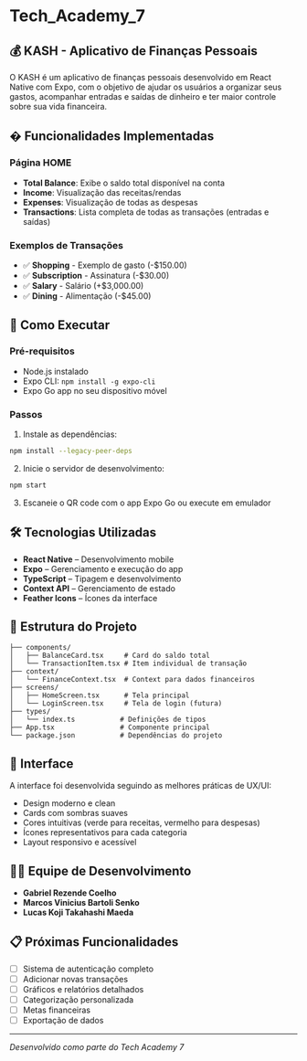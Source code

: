 # Tech_Academy_7
## 💰 KASH - Aplicativo de Finanças Pessoais

O KASH é um aplicativo de finanças pessoais desenvolvido em React Native com Expo, com o objetivo de ajudar os usuários a organizar seus gastos, acompanhar entradas e saídas de dinheiro e ter maior controle sobre sua vida financeira.

## � Funcionalidades Implementadas

### Página HOME
- **Total Balance**: Exibe o saldo total disponível na conta
- **Income**: Visualização das receitas/rendas 
- **Expenses**: Visualização de todas as despesas
- **Transactions**: Lista completa de todas as transações (entradas e saídas)

### Exemplos de Transações
- ✅ **Shopping** - Exemplo de gasto (-$150.00)
- ✅ **Subscription** - Assinatura (-$30.00)  
- ✅ **Salary** - Salário (+$3,000.00)
- ✅ **Dining** - Alimentação (-$45.00)

## 🚀 Como Executar

### Pré-requisitos
- Node.js instalado
- Expo CLI: `npm install -g expo-cli`
- Expo Go app no seu dispositivo móvel

### Passos
1. Instale as dependências:
```bash
npm install --legacy-peer-deps
```

2. Inicie o servidor de desenvolvimento:
```bash
npm start
```

3. Escaneie o QR code com o app Expo Go ou execute em emulador

## 🛠️ Tecnologias Utilizadas

- **React Native** – Desenvolvimento mobile
- **Expo** – Gerenciamento e execução do app
- **TypeScript** – Tipagem e desenvolvimento
- **Context API** – Gerenciamento de estado
- **Feather Icons** – Ícones da interface

## 📂 Estrutura do Projeto

```
├── components/
│   ├── BalanceCard.tsx     # Card do saldo total
│   └── TransactionItem.tsx # Item individual de transação
├── context/
│   └── FinanceContext.tsx  # Context para dados financeiros
├── screens/
│   ├── HomeScreen.tsx      # Tela principal
│   └── LoginScreen.tsx     # Tela de login (futura)
├── types/
│   └── index.ts           # Definições de tipos
├── App.tsx                # Componente principal
└── package.json           # Dependências do projeto
```

## 🎨 Interface

A interface foi desenvolvida seguindo as melhores práticas de UX/UI:
- Design moderno e clean
- Cards com sombras suaves
- Cores intuitivas (verde para receitas, vermelho para despesas)
- Ícones representativos para cada categoria
- Layout responsivo e acessível

## 👨‍💻 Equipe de Desenvolvimento

- **Gabriel Rezende Coelho**
- **Marcos Vinicius Bartoli Senko** 
- **Lucas Koji Takahashi Maeda**

## 📋 Próximas Funcionalidades

- [ ] Sistema de autenticação completo
- [ ] Adicionar novas transações
- [ ] Gráficos e relatórios detalhados
- [ ] Categorização personalizada
- [ ] Metas financeiras
- [ ] Exportação de dados

---

*Desenvolvido como parte do Tech Academy 7*